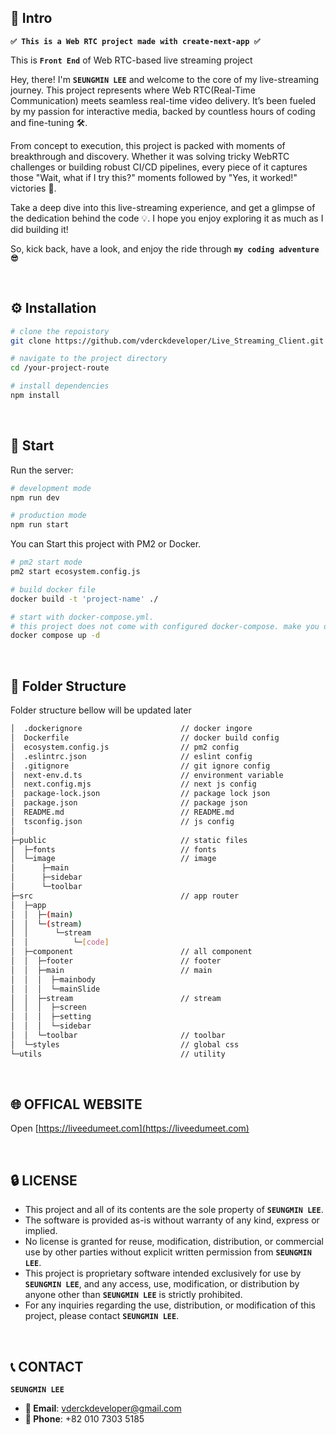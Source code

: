 ## 🎉 Intro

**`✅ This is a Web RTC project made with create-next-app ✅`** 

This is **`Front End`** of Web RTC-based live streaming project

Hey, there! I'm **`SEUNGMIN LEE`** and welcome to the core of my live-streaming journey. 
This project represents where Web RTC(Real-Time Communication) meets seamless real-time video delivery. It’s been fueled by my passion for interactive media, backed by countless hours of coding and fine-tuning 🛠️.

From concept to execution, this project is packed with moments of breakthrough and discovery. Whether it was solving tricky WebRTC challenges or building robust CI/CD pipelines, every piece of it captures those "Wait, what if I try this?" moments followed by "Yes, it worked!" victories 🎯.

Take a deep dive into this live-streaming experience, and get a glimpse of the dedication behind the code 💡. I hope you enjoy exploring it as much as I did building it!

So, kick back, have a look, and enjoy the ride through **`my coding adventure 😎`** 

&nbsp; 
## ⚙️ Installation

```bash
# clone the repoistory
git clone https://github.com/vderckdeveloper/Live_Streaming_Client.git
```

```bash
# navigate to the project directory 
cd /your-project-route
```

```bash
# install dependencies
npm install
```

&nbsp; 
## 🚀 Start

Run the server:

```bash
# development mode
npm run dev
```

```bash
# production mode
npm run start
```

You can Start this project with PM2 or Docker.

```bash
# pm2 start mode
pm2 start ecosystem.config.js
```

```bash
# build docker file
docker build -t 'project-name' ./
```

```bash
# start with docker-compose.yml. 
# this project does not come with configured docker-compose. make you own to run it with docker
docker compose up -d 
```

&nbsp; 
## 📁 Folder Structure 

Folder structure bellow will be updated later
&nbsp; 
```bash
│  .dockerignore                      // docker ingore
│  Dockerfile                         // docker build config
│  ecosystem.config.js                // pm2 config
│  .eslintrc.json                     // eslint config
│  .gitignore                         // git ignore config
│  next-env.d.ts                      // environment variable 
│  next.config.mjs                    // next js config
│  package-lock.json                  // package lock json
│  package.json                       // package json
│  README.md                          // README.md
│  tsconfig.json                      // js config
│          
├─public                              // static files
│  ├─fonts                            // fonts
│  └─image                            // image
│      ├─main
│      ├─sidebar
│      └─toolbar
├─src                                 // app router
│  ├─app                              
│  │  ├─(main)
│  │  └─(stream)
│  │      └─stream
│  │          └─[code]
│  ├─component                        // all component
│  │  ├─footer                        // footer
│  │  ├─main                          // main
│  │  │  ├─mainbody
│  │  │  └─mainSlide
│  │  ├─stream                        // stream
│  │  │  ├─screen
│  │  │  ├─setting
│  │  │  └─sidebar                    
│  │  └─toolbar                       // toolbar
│  └─styles                           // global css
└─utils                               // utility
```

&nbsp; 
## 🌐 OFFICAL WEBSITE

Open [https://liveedumeet.com](https://liveedumeet.com)

&nbsp; 
## 🔒 LICENSE

- This project and all of its contents are the sole property of **`SEUNGMIN LEE`**.
- The software is provided as-is without warranty of any kind, express or implied. 
- No license is granted for reuse, modification, distribution, or commercial use by other parties without explicit written permission from **`SEUNGMIN LEE`**.
- This project is proprietary software intended exclusively for use by **`SEUNGMIN LEE`**, and any access, use, modification, or distribution by anyone other than **`SEUNGMIN LEE`** is strictly prohibited.
- For any inquiries regarding the use, distribution, or modification of this project, please contact **`SEUNGMIN LEE`**.

&nbsp; 
## 📞 CONTACT

**`SEUNGMIN LEE`**

- **📩 Email**: [vderckdeveloper@gmail.com](mailto:vderckdeveloper@gmail.com)
- **📱 Phone**: +82 010 7303 5185 
